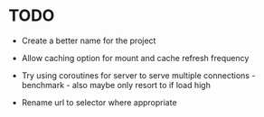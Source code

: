 # TODO

* Create a better name for the project

* Allow caching option for mount and cache refresh frequency
* Try using coroutines for server to serve multiple connections - benchmark - also maybe only resort to if load high
* Rename url to selector where appropriate
